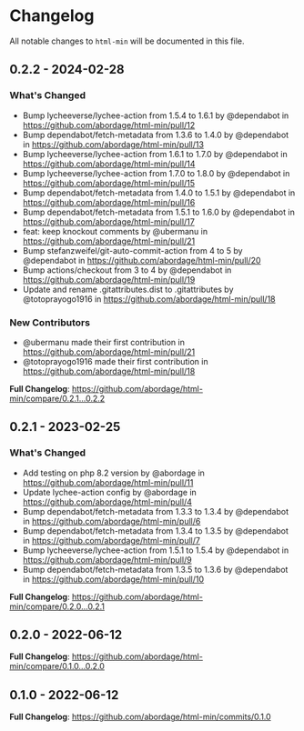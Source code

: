 # Changelog

All notable changes to `html-min` will be documented in this file.

## 0.2.2 - 2024-02-28

### What's Changed

* Bump lycheeverse/lychee-action from 1.5.4 to 1.6.1 by @dependabot in https://github.com/abordage/html-min/pull/12
* Bump dependabot/fetch-metadata from 1.3.6 to 1.4.0 by @dependabot in https://github.com/abordage/html-min/pull/13
* Bump lycheeverse/lychee-action from 1.6.1 to 1.7.0 by @dependabot in https://github.com/abordage/html-min/pull/14
* Bump lycheeverse/lychee-action from 1.7.0 to 1.8.0 by @dependabot in https://github.com/abordage/html-min/pull/15
* Bump dependabot/fetch-metadata from 1.4.0 to 1.5.1 by @dependabot in https://github.com/abordage/html-min/pull/16
* Bump dependabot/fetch-metadata from 1.5.1 to 1.6.0 by @dependabot in https://github.com/abordage/html-min/pull/17
* feat: keep knockout comments by @ubermanu in https://github.com/abordage/html-min/pull/21
* Bump stefanzweifel/git-auto-commit-action from 4 to 5 by @dependabot in https://github.com/abordage/html-min/pull/20
* Bump actions/checkout from 3 to 4 by @dependabot in https://github.com/abordage/html-min/pull/19
* Update and rename .gitattributes.dist to .gitattributes by @totoprayogo1916 in https://github.com/abordage/html-min/pull/18

### New Contributors

* @ubermanu made their first contribution in https://github.com/abordage/html-min/pull/21
* @totoprayogo1916 made their first contribution in https://github.com/abordage/html-min/pull/18

**Full Changelog**: https://github.com/abordage/html-min/compare/0.2.1...0.2.2

## 0.2.1 - 2023-02-25

### What's Changed

- Add testing on php 8.2 version by @abordage in https://github.com/abordage/html-min/pull/11
- Update lychee-action config by @abordage in https://github.com/abordage/html-min/pull/4
- Bump dependabot/fetch-metadata from 1.3.3 to 1.3.4 by @dependabot in https://github.com/abordage/html-min/pull/6
- Bump dependabot/fetch-metadata from 1.3.4 to 1.3.5 by @dependabot in https://github.com/abordage/html-min/pull/7
- Bump lycheeverse/lychee-action from 1.5.1 to 1.5.4 by @dependabot in https://github.com/abordage/html-min/pull/9
- Bump dependabot/fetch-metadata from 1.3.5 to 1.3.6 by @dependabot in https://github.com/abordage/html-min/pull/10

**Full Changelog**: https://github.com/abordage/html-min/compare/0.2.0...0.2.1

## 0.2.0 - 2022-06-12

**Full Changelog**: https://github.com/abordage/html-min/compare/0.1.0...0.2.0

## 0.1.0 - 2022-06-12

**Full Changelog**: https://github.com/abordage/html-min/commits/0.1.0
